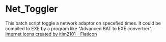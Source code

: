 # Net_Toggler
This batch script toggle a network adaptor on specefied times.
It could be compiled to EXE by a program like "Advanced BAT to EXE convertrer".
<a href="https://www.flaticon.com/free-icons/internet" title="internet icons">Internet icons created by itim2101 - Flaticon</a>
